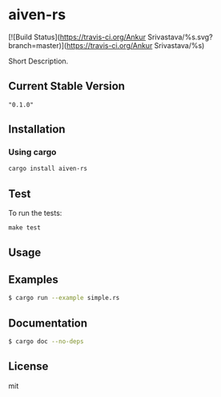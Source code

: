 # aiven-rs

[![Build Status](https://travis-ci.org/Ankur Srivastava/%s.svg?branch=master)](https://travis-ci.org/Ankur Srivastava/%s)

Short Description.

## Current Stable Version

```
"0.1.0"
```

## Installation

### Using cargo

```bash
cargo install aiven-rs
```

## Test

To run the tests:

`make test`

## Usage

## Examples

```bash
$ cargo run --example simple.rs
```

## Documentation

```bash
$ cargo doc --no-deps
```

## License
mit
